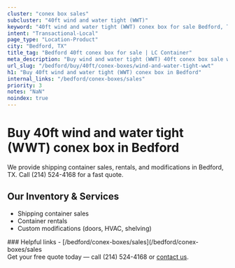 ```yaml
---
cluster: "conex box sales"
subcluster: "40ft wind and water tight (WWT)"
keyword: "40ft wind and water tight (WWT) conex box for sale Bedford, TX"
intent: "Transactional-Local"
page_type: "Location-Product"
city: "Bedford, TX"
title_tag: "Bedford 40ft conex box for sale | LC Container"
meta_description: "Buy wind and water tight (WWT) 40ft conex box sale with local delivery in Bedford, TX. LC Container — local Since 2003. Request a fast quote today."
url_slug: "/bedford/buy/40ft/conex-boxes/wind-and-water-tight-wwt"
h1: "Buy 40ft wind and water tight (WWT) conex box in Bedford"
internal_links: "/bedford/conex-boxes/sales"
priority: 3
notes: "NaN"
noindex: true
---
```


# Buy 40ft wind and water tight (WWT) conex box in Bedford

We provide shipping container sales, rentals, and modifications in Bedford, TX. Call (214) 524-4168 for a fast quote.

## Our Inventory & Services
- Shipping container sales
- Container rentals
- Custom modifications (doors, HVAC, shelving)

<div data-section="internal-links">
### Helpful links
- [/bedford/conex-boxes/sales](/bedford/conex-boxes/sales
</div>

<div data-section="cta">
Get your free quote today — call (214) 524-4168 or <a href="/contact">contact us</a>.
</div>

<script type="application/ld+json">{"@context":"https://schema.org","@type":"FAQPage","mainEntity":[{"@type":"Question","name":"How much does delivery cost in Bedford, TX?","acceptedAnswer":{"@type":"Answer","text":"Delivery costs vary by distance and container size. Most deliveries in Bedford, TX range from $150-$300. Call (214) 524-4168 for an exact quote based on your specific location."}},{"@type":"Question","name":"Do you offer financing or payment plans?","acceptedAnswer":{"@type":"Answer","text":"We accept major credit cards, checks, and can discuss commercial terms for bulk purchases. Call (214) 524-4168 to discuss options."}},{"@type":"Question","name":"Can you customize containers in Bedford, TX?","acceptedAnswer":{"@type":"Answer","text":"Yes — we perform modifications like doors, HVAC, insulation, and shelving. Request a custom quote at (214) 524-4168 or via our contact form."}}]}</script>

